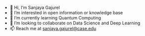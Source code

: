 - 👋 Hi, I’m Sanjaya Gajurel
- 👀 I’m interested in open information or knowledge base
- 🌱 I’m currently learning Quantum Computing
- 💞️ I’m looking to collaborate on Data Science and Deep Learning
- 📫 Reach me at sanjaya.gajurel@case.edu

<!---
sxg125/sxg125 is a ✨ special ✨ repository because its `README.md` (this file) appears on your GitHub profile.
You can click the Preview link to take a look at your changes.
--->
